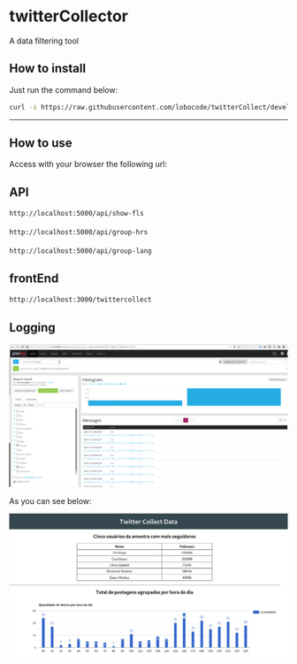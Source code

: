 # twitterCollector

A data filtering tool

## How to install

Just run the command below:

```bash
curl -s https://raw.githubusercontent.com/lobocode/twitterCollect/develop/easy_install.sh | sudo bash
```

---

## How to use

Access with your browser the following url:


## API

```bash
http://localhost:5000/api/show-fls

http://localhost:5000/api/group-hrs

http://localhost:5000/api/group-lang

```

## frontEnd

```bash
http://localhost:3000/twittercollect

```

## Logging

![tcollect](https://raw.githubusercontent.com/lobocode/twitterCollect/master/img/graylog.png)


As you can see below:

![tcollect](https://raw.githubusercontent.com/lobocode/twitterCollect/master/img/tcollect.png)
